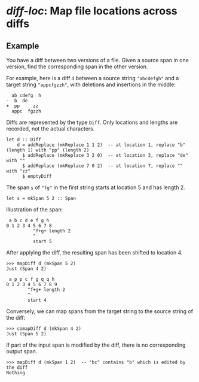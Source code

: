 # *diff-loc*: Map file locations across diffs

## Example

You have a diff between two versions of a file. Given a source span
in one version, find the corresponding span in the other version.

For example, here is a diff `d` between a source string `"abcdefgh"` and a target
string `"appcfgzzh"`, with deletions and insertions in the middle:

```
  ab cdefg  h
-  b  de
+  pp     zz
  appc  fgzzh
```

Diffs are represented by the type `Diff`.
Only locations and lengths are recorded, not the actual characters.

```
let d :: Diff
    d = addReplace (mkReplace 1 1 2)  -- at location 1, replace "b" (length 1) with "pp" (length 2)
      $ addReplace (mkReplace 3 2 0)  -- at location 3, replace "de" with ""
      $ addReplace (mkReplace 7 0 2)  -- at location 7, replace "" with "zz"
      $ emptyDiff
```

The span `s` of `"fg"` in the first string starts at location 5 and has length 2.

```
let s = mkSpan 5 2 :: Span
```

Illustration of the span:

```
 a b c d e f g h
0 1 2 3 4 5 6 7 8
          ^f+g+ length 2
          ^
          start 5
```

After applying the diff, the resulting span has been shifted to location 4.

```
>>> mapDiff d (mkSpan 5 2)
Just (Span 4 2)
```

```
 a p p c f g q q h
0 1 2 3 4 5 6 7 8 9
        ^f+g+ length 2
        ^
        start 4
```

Conversely, we can map spans from the target string to the source string of the diff:

```
>>> comapDiff d (mkSpan 4 2)
Just (Span 5 2)
```

If part of the input span is modified by the diff, there is no
corresponding output span.

```
>>> mapDiff d (mkSpan 1 2)  -- "bc" contains "b" which is edited by the diff
Nothing
```

